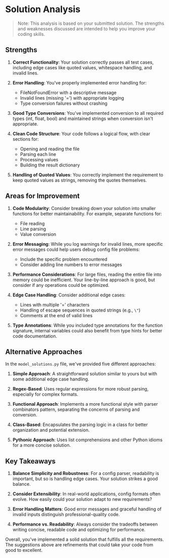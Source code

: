 # Solution Analysis

> Note: This analysis is based on your submitted solution. The strengths and weaknesses discussed are intended to help you improve your coding skills.

## Strengths

1. **Correct Functionality**: Your solution correctly passes all test cases, including edge cases like quoted values, whitespace handling, and invalid lines.

2. **Error Handling**: You've properly implemented error handling for:
   - FileNotFoundError with a descriptive message
   - Invalid lines (missing '=') with appropriate logging
   - Type conversion failures without crashing

3. **Good Type Conversions**: You've implemented conversion to all required types (int, float, bool) and maintained strings when conversion isn't appropriate.

4. **Clean Code Structure**: Your code follows a logical flow, with clear sections for:
   - Opening and reading the file
   - Parsing each line
   - Processing values
   - Building the result dictionary

5. **Handling of Quoted Values**: You correctly implement the requirement to keep quoted values as strings, removing the quotes themselves.

## Areas for Improvement

1. **Code Modularity**: Consider breaking down your solution into smaller functions for better maintainability. For example, separate functions for:
   - File reading
   - Line parsing
   - Value conversion

2. **Error Messaging**: While you log warnings for invalid lines, more specific error messages could help users debug config file problems:
   - Include the specific problem encountered
   - Consider adding line numbers to error messages

3. **Performance Considerations**: For large files, reading the entire file into memory could be inefficient. Your line-by-line approach is good, but consider if any operations could be optimized.

4. **Edge Case Handling**: Consider additional edge cases:
   - Lines with multiple '=' characters
   - Handling of escape sequences in quoted strings (e.g., `\"`)
   - Comments at the end of valid lines

5. **Type Annotations**: While you included type annotations for the function signature, internal variables could also benefit from type hints for better code documentation.

## Alternative Approaches

In the `model_solutions.py` file, we've provided five different approaches:

1. **Simple Approach**: A straightforward solution similar to yours but with some additional edge case handling.

2. **Regex-Based**: Uses regular expressions for more robust parsing, especially for complex formats.

3. **Functional Approach**: Implements a more functional style with parser combinators pattern, separating the concerns of parsing and conversion.

4. **Class-Based**: Encapsulates the parsing logic in a class for better organization and potential extension.

5. **Pythonic Approach**: Uses list comprehensions and other Python idioms for a more concise solution.

## Key Takeaways

1. **Balance Simplicity and Robustness**: For a config parser, readability is important, but so is handling edge cases. Your solution strikes a good balance.

2. **Consider Extensibility**: In real-world applications, config formats often evolve. How easily could your solution adapt to new requirements?

3. **Error Handling Matters**: Good error messages and graceful handling of invalid inputs distinguish professional-quality code.

4. **Performance vs. Readability**: Always consider the tradeoffs between writing concise, readable code and optimizing for performance.

Overall, you've implemented a solid solution that fulfills all the requirements. The suggestions above are refinements that could take your code from good to excellent.